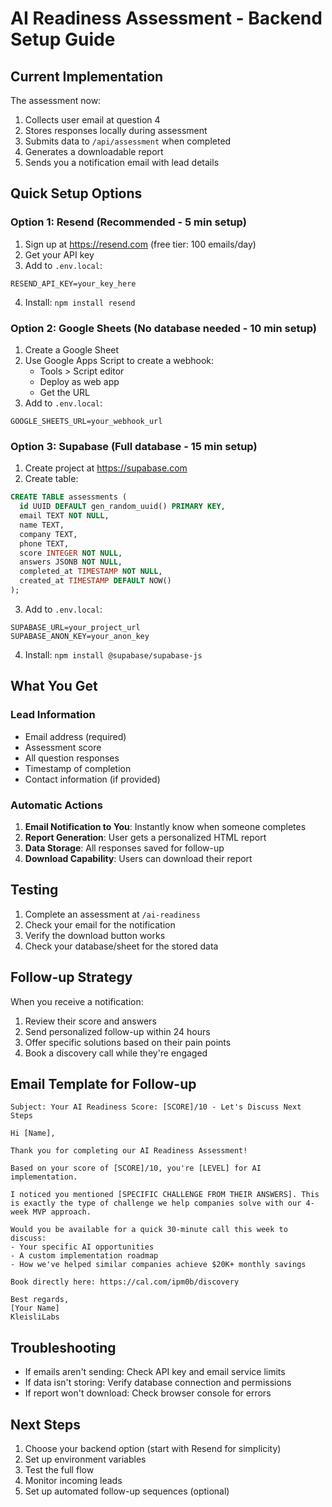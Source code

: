 # AI Readiness Assessment - Backend Setup Guide

## Current Implementation
The assessment now:
1. Collects user email at question 4
2. Stores responses locally during assessment
3. Submits data to `/api/assessment` when completed
4. Generates a downloadable report
5. Sends you a notification email with lead details

## Quick Setup Options

### Option 1: Resend (Recommended - 5 min setup)
1. Sign up at https://resend.com (free tier: 100 emails/day)
2. Get your API key
3. Add to `.env.local`:
```
RESEND_API_KEY=your_key_here
```
4. Install: `npm install resend`

### Option 2: Google Sheets (No database needed - 10 min setup)
1. Create a Google Sheet
2. Use Google Apps Script to create a webhook:
   - Tools > Script editor
   - Deploy as web app
   - Get the URL
3. Add to `.env.local`:
```
GOOGLE_SHEETS_URL=your_webhook_url
```

### Option 3: Supabase (Full database - 15 min setup)
1. Create project at https://supabase.com
2. Create table:
```sql
CREATE TABLE assessments (
  id UUID DEFAULT gen_random_uuid() PRIMARY KEY,
  email TEXT NOT NULL,
  name TEXT,
  company TEXT,
  phone TEXT,
  score INTEGER NOT NULL,
  answers JSONB NOT NULL,
  completed_at TIMESTAMP NOT NULL,
  created_at TIMESTAMP DEFAULT NOW()
);
```
3. Add to `.env.local`:
```
SUPABASE_URL=your_project_url
SUPABASE_ANON_KEY=your_anon_key
```
4. Install: `npm install @supabase/supabase-js`

## What You Get

### Lead Information
- Email address (required)
- Assessment score
- All question responses
- Timestamp of completion
- Contact information (if provided)

### Automatic Actions
1. **Email Notification to You**: Instantly know when someone completes
2. **Report Generation**: User gets a personalized HTML report
3. **Data Storage**: All responses saved for follow-up
4. **Download Capability**: Users can download their report

## Testing
1. Complete an assessment at `/ai-readiness`
2. Check your email for the notification
3. Verify the download button works
4. Check your database/sheet for the stored data

## Follow-up Strategy
When you receive a notification:
1. Review their score and answers
2. Send personalized follow-up within 24 hours
3. Offer specific solutions based on their pain points
4. Book a discovery call while they're engaged

## Email Template for Follow-up
```
Subject: Your AI Readiness Score: [SCORE]/10 - Let's Discuss Next Steps

Hi [Name],

Thank you for completing our AI Readiness Assessment! 

Based on your score of [SCORE]/10, you're [LEVEL] for AI implementation.

I noticed you mentioned [SPECIFIC CHALLENGE FROM THEIR ANSWERS]. This is exactly the type of challenge we help companies solve with our 4-week MVP approach.

Would you be available for a quick 30-minute call this week to discuss:
- Your specific AI opportunities
- A custom implementation roadmap
- How we've helped similar companies achieve $20K+ monthly savings

Book directly here: https://cal.com/ipm0b/discovery

Best regards,
[Your Name]
KleisliLabs
```

## Troubleshooting
- If emails aren't sending: Check API key and email service limits
- If data isn't storing: Verify database connection and permissions
- If report won't download: Check browser console for errors

## Next Steps
1. Choose your backend option (start with Resend for simplicity)
2. Set up environment variables
3. Test the full flow
4. Monitor incoming leads
5. Set up automated follow-up sequences (optional)